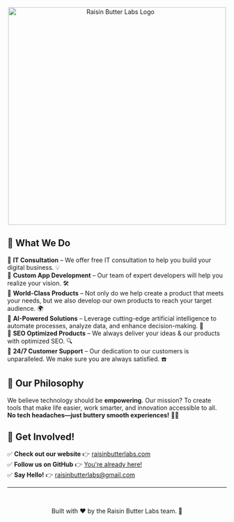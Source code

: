 <div align="center">
    <img src="https://storage.raisinbutterlabs.com/logo-footer-light.webp" alt="Raisin Butter Labs Logo" width="500">
</div>

## 🎯 What We Do

🔹 **IT Consultation** – We offer free IT consultation to help you build your digital business. 💡  
🔹 **Custom App Development** – Our team of expert developers will help you realize your vision. 🛠️  
🔹 **World-Class Products** – Not only do we help create a product that meets your needs, but we also develop our own products to reach your target audience. 🌍  
🔹 **AI-Powered Solutions** – Leverage cutting-edge artificial intelligence to automate processes, analyze data, and enhance decision-making. 🤖  
🔹 **SEO Optimized Products** – We always deliver your ideas & our products with optimized SEO. 🔍  
🔹 **24/7 Customer Support** – Our dedication to our customers is unparalleled. We make sure you are always satisfied. ☎️  


## 🌟 Our Philosophy
We believe technology should be **empowering**. Our mission? To create tools that make life easier, work smarter, and innovation accessible to all. **No tech headaches—just buttery smooth experiences!** 🧈💡


## 🎉 Get Involved!

✅ **Check out our website** 👉 [raisinbutterlabs.com](https://raisinbutterlabs.com/)  
✅ **Follow us on GitHub** 👉 [You're already here!](https://github.com/Raisin-Butter-Labs)  
✅ **Say Hello!** 👉 [raisinbutterlabs@gmail.com](mailto:raisinbutterlabs@gmail.com)  

---

<div align="center">
<br>
<p>Built with ❤️ by the Raisin Butter Labs team. 🚀</p>
</div>
